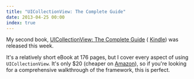 ```yaml
---
title: "UICollectionView: The Complete Guide"
date: 2013-04-25 00:00
index: true
---
```


My second book, [UICollectionView: The Complete Guide](http://www.informit.com/store/ios-uicollectionview-the-complete-guide-9780133410945) ( [Kindle](http://www.amazon.com/gp/product/B00CFLTD50/ref=as_li_ss_tl?ie=UTF8&camp=1789&creative=390957&creativeASIN=B00CFLTD50&linkCode=as2&tag=ashfur-20)) was released this week.

It's a relatively short eBook at 176 pages, but I cover every aspect of using `UICollectionView`. It's only $20 (cheaper on [Amazon](http://www.amazon.com/gp/product/B00CFLTD50/ref=as_li_ss_tl?ie=UTF8&camp=1789&creative=390957&creativeASIN=B00CFLTD50&linkCode=as2&tag=ashfur-20)), so if you're looking for a comprehensive walkthrough of the framework, this is perfect.

<!-- more -->

